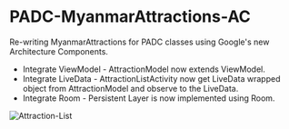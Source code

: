 # PADC-MyanmarAttractions-AC
Re-writing MyanmarAttractions for PADC classes using Google's new Architecture Components.

* Integrate ViewModel - AttractionModel now extends ViewModel.
* Integrate LiveData - AttractionListActivity now get LiveData wrapped object from AttractionModel and observe to the LiveData.
* Integrate Room - Persistent Layer is now implemented using Room.

![Attraction-List](https://user-images.githubusercontent.com/2491168/28713352-b2252b00-73b4-11e7-8feb-68a40c29bc19.png)

